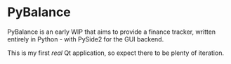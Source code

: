 # PyBalance

PyBalance is an early WIP that aims to provide a finance tracker, written entirely in Python - with PySide2 for the
GUI backend.

This is my first _real_ Qt application, so expect there to be plenty of iteration.
